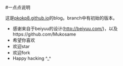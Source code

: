 #一点点说明

这是[pkokp8.github.io](http://pkokp8.github.io)的blog。branch中有初始的版本。
* 感谢来自于beiyuu的设计(http://beiyuu.com/)，以及https://github.com/Mukosame
* 希望你喜欢
* 欢迎star
* 欢迎fork
* Happy hacking ^_^
